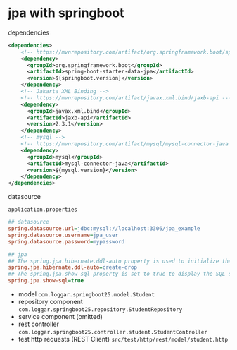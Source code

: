 # jpa with springboot

dependencies

```xml
<dependencies>
    <!-- https://mvnrepository.com/artifact/org.springframework.boot/spring-boot-starter-data-jpa -->
    <dependency>
      <groupId>org.springframework.boot</groupId>
      <artifactId>spring-boot-starter-data-jpa</artifactId>
      <version>${springboot.version}</version>
    </dependency>
    <!-- Jakarta XML Binding -->
    <!-- https://mvnrepository.com/artifact/javax.xml.bind/jaxb-api -->
    <dependency>
      <groupId>javax.xml.bind</groupId>
      <artifactId>jaxb-api</artifactId>
      <version>2.3.1</version>
    </dependency>
    <!-- mysql -->
    <!-- https://mvnrepository.com/artifact/mysql/mysql-connector-java -->
    <dependency>
      <groupId>mysql</groupId>
      <artifactId>mysql-connector-java</artifactId>
      <version>${mysql.version}</version>
    </dependency>
</dependencies>
```

datasource

`application.properties`

```ini
## datasource
spring.datasource.url=jdbc:mysql://localhost:3306/jpa_example
spring.datasource.username=jpa_user
spring.datasource.password=mypassword

## jpa
## The spring.jpa.hibernate.ddl-auto property is used to initialize the database. The create-drop option will create any tables mapped to JPA entities during application startup and drop the tables at shutdown.
spring.jpa.hibernate.ddl-auto=create-drop
## The spring.jpa.show-sql property is set to true to display the SQL statements in the console or log file.
spring.jpa.show-sql=true
```

- model `com.loggar.springboot25.model.Student`
- repository component `com.loggar.springboot25.repository.StudentRepository`
- service component (omitted)
- rest controller `com.loggar.springboot25.controller.student.StudentController`
- test http requests (REST Client) `src/test/http/rest/model/student.http`
